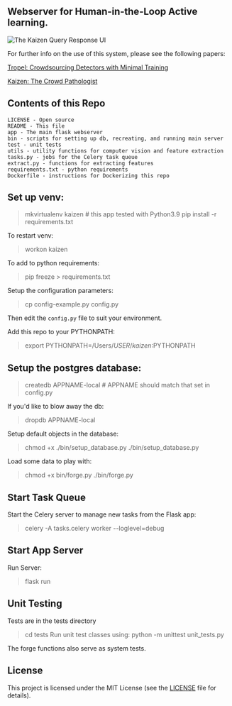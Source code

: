 ## Webserver for Human-in-the-Loop Active learning.
![The Kaizen Query Response UI](https://raw.githubusercontent.com/genp/kaizen/main/app/static/images/query_page.png)

For further info on the use of this system, please see the following papers:

[Tropel: Crowdsourcing Detectors with Minimal Training](http://cs.brown.edu/~gmpatter/pub_papers/patterson_hcomp2015.pdf)

[Kaizen: The Crowd Pathologist](http://cs.brown.edu/people/gmpatter/groupsight/kaizen.pdf)

## Contents of this Repo

    LICENSE - Open source
    README - This file
    app - The main flask webserver
    bin - scripts for setting up db, recreating, and running main server
    test - unit tests
    utils - utility functions for computer vision and feature extraction
    tasks.py - jobs for the Celery task queue
    extract.py - functions for extracting features
    requirements.txt - python requirements
    Dockerfile - instructions for Dockerizing this repo

## Set up venv:
> mkvirtualenv kaizen # this app tested with Python3.9
> pip install -r requirements.txt

To restart venv:
> workon kaizen

To add to python requirements:
> pip freeze > requirements.txt

Setup the configuration parameters:
> cp config-example.py config.py

Then edit the `config.py` file to suit your environment. 


Add this repo to your PYTHONPATH:
> export PYTHONPATH=/Users/$USER/kaizen:$PYTHONPATH

## Setup the postgres database:
> createdb APPNAME-local # APPNAME should match that set in config.py

If you'd like to blow away the db:
> dropdb APPNAME-local

Setup default objects in the database:
> chmod +x ./bin/setup_database.py
> ./bin/setup_database.py

Load some data to play with:
> chmod +x bin/forge.py
> ./bin/forge.py

## Start Task Queue
Start the Celery server to manage new tasks from the Flask app:
>  celery -A tasks.celery worker --loglevel=debug

## Start App Server
Run Server:
> flask run

## Unit Testing
Tests are in the tests directory
> cd tests
Run unit test classes using:
> python -m unittest unit_tests.py

The forge functions also serve as system tests.

## License

This project is licensed under the MIT License (see the
[LICENSE](LICENSE) file for details).
